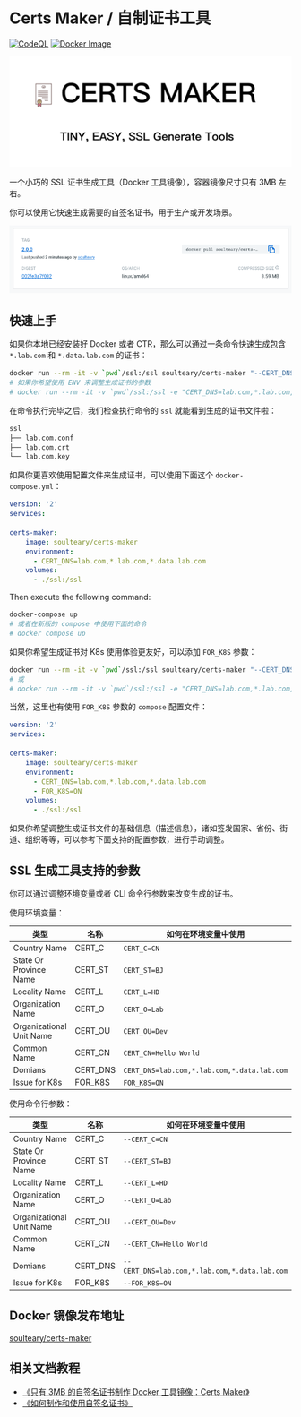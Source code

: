 # Certs Maker / 自制证书工具

[![CodeQL](https://github.com/soulteary/certs-maker/actions/workflows/codeql.yml/badge.svg)](https://github.com/soulteary/certs-maker/actions/workflows/codeql.yml) [![Docker Image](https://img.shields.io/docker/pulls/soulteary/certs-maker.svg)](https://hub.docker.com/r/soulteary/certs-maker)

<img src="logo.png">

一个小巧的 SSL 证书生成工具（Docker 工具镜像），容器镜像尺寸只有 3MB 左右。

你可以使用它快速生成需要的自签名证书，用于生产或开发场景。

<img src="screenshots/docker.png">

## 快速上手

如果你本地已经安装好 Docker 或者 CTR，那么可以通过一条命令快速生成包含 `*.lab.com` 和 `*.data.lab.com` 的证书：

```bash
docker run --rm -it -v `pwd`/ssl:/ssl soulteary/certs-maker "--CERT_DNS=lab.com,*.lab.com,*.data.lab.com"
# 如果你希望使用 ENV 来调整生成证书的参数
# docker run --rm -it -v `pwd`/ssl:/ssl -e "CERT_DNS=lab.com,*.lab.com,*.data.lab.com" soulteary/certs-maker
```

在命令执行完毕之后，我们检查执行命令的 `ssl` 就能看到生成的证书文件啦：

```bash
ssl
├── lab.com.conf
├── lab.com.crt
└── lab.com.key
```

如果你更喜欢使用配置文件来生成证书，可以使用下面这个 `docker-compose.yml`：

```yaml
version: '2'
services:

certs-maker:
    image: soulteary/certs-maker
    environment:
      - CERT_DNS=lab.com,*.lab.com,*.data.lab.com
    volumes:
      - ./ssl:/ssl
```

Then execute the following command:

```bash
docker-compose up
# 或者在新版的 compose 中使用下面的命令
# docker compose up
```

如果你希望生成证书对 K8s 使用体验更友好，可以添加 `FOR_K8S` 参数：

```bash
docker run --rm -it -v `pwd`/ssl:/ssl soulteary/certs-maker "--CERT_DNS=lab.com,*.lab.com,*.data.lab.com --FOR_K8S=ON"
# 或
# docker run --rm -it -v `pwd`/ssl:/ssl -e "CERT_DNS=lab.com,*.lab.com,*.data.lab.com" -e "FOR_K8S=ON" soulteary/certs-maker
```

当然，这里也有使用 `FOR_K8S` 参数的 `compose` 配置文件：

```yaml
version: '2'
services:

certs-maker:
    image: soulteary/certs-maker
    environment:
      - CERT_DNS=lab.com,*.lab.com,*.data.lab.com
      - FOR_K8S=ON
    volumes:
      - ./ssl:/ssl
```

如果你希望调整生成证书文件的基础信息（描述信息），诸如签发国家、省份、街道、组织等等，可以参考下面支持的配置参数，进行手动调整。

## SSL 生成工具支持的参数

你可以通过调整环境变量或者 CLI 命令行参数来改变生成的证书。

使用环境变量：

| 类型 | 名称 | 如何在环境变量中使用 |
| ------ | ------ | ------ |
| Country Name | CERT_C | `CERT_C=CN` | `--CERT_C=CN` |
| State Or Province Name | CERT_ST | `CERT_ST=BJ` | `--CERT_ST=BJ` |
| Locality Name | CERT_L | `CERT_L=HD` | `--CERT_L=HD` |
| Organization Name | CERT_O | `CERT_O=Lab` | `--CERT_O=Lab` |
| Organizational Unit Name | CERT_OU | `CERT_OU=Dev` | `--CERT_OU=Dev` |
| Common Name | CERT_CN | `CERT_CN=Hello World` | `--CERT_CN=Hello World` |
| Domians | CERT_DNS | `CERT_DNS=lab.com,*.lab.com,*.data.lab.com` |
| Issue for K8s | FOR_K8S | `FOR_K8S=ON` | `--FOR_K8S=ON` |

使用命令行参数：

| 类型 | 名称 | 如何在环境变量中使用 |
| ------ | ------ | ------ |
| Country Name | CERT_C | `--CERT_C=CN` |
| State Or Province Name | CERT_ST | `--CERT_ST=BJ` |
| Locality Name | CERT_L | `--CERT_L=HD` |
| Organization Name | CERT_O | `--CERT_O=Lab` |
| Organizational Unit Name | CERT_OU | `--CERT_OU=Dev` |
| Common Name | CERT_CN | `--CERT_CN=Hello World` |
| Domians | CERT_DNS | `--CERT_DNS=lab.com,*.lab.com,*.data.lab.com` |
| Issue for K8s | FOR_K8S | `--FOR_K8S=ON` |

## Docker 镜像发布地址

[soulteary/certs-maker](https://hub.docker.com/r/soulteary/certs-maker)

## 相关文档教程

- [《只有 3MB 的自签名证书制作 Docker 工具镜像：Certs Maker》](https://soulteary.com/2022/10/22/make-docker-tools-image-with-only-3md-self-signed-certificate-certs-maker.html)
- [《如何制作和使用自签名证书》](https://soulteary.com/2021/02/06/how-to-make-and-use-a-self-signed-certificate.html)
